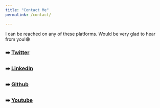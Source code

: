 ```yaml
---
title: "Contact Me"
permalink: /contact/

---
```


I can be reached on any of these platforms. Would be very glad to hear from you!😁


### ➡️ [Twitter](https://twitter.com/khaulat_ayo)

### ➡️ [LinkedIn](https://www.linkedin.com/in/khaulat/)

### ➡️ [Github](https://github.com/Khaulat)

### ➡️ [Youtube](https://www.youtube.com/channel/UCPqKqdnwCec7EmpgPublQqA)
